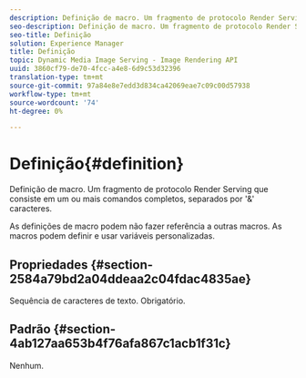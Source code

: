 ```yaml
---
description: Definição de macro. Um fragmento de protocolo Render Serving que consiste em um ou mais comandos completos, separados por '&' caracteres.
seo-description: Definição de macro. Um fragmento de protocolo Render Serving que consiste em um ou mais comandos completos, separados por '&' caracteres.
seo-title: Definição
solution: Experience Manager
title: Definição
topic: Dynamic Media Image Serving - Image Rendering API
uuid: 3860cf79-de70-4fcc-a4e8-6d9c53d32396
translation-type: tm+mt
source-git-commit: 97a84e8e7edd3d834ca42069eae7c09c00d57938
workflow-type: tm+mt
source-wordcount: '74'
ht-degree: 0%

---
```



# Definição{#definition}

Definição de macro. Um fragmento de protocolo Render Serving que consiste em um ou mais comandos completos, separados por &#39;&amp;&#39; caracteres.

As definições de macro podem não fazer referência a outras macros. As macros podem definir e usar variáveis personalizadas.

## Propriedades {#section-2584a79bd2a04ddeaa2c04fdac4835ae}

Sequência de caracteres de texto. Obrigatório.

## Padrão {#section-4ab127aa653b4f76afa867c1acb1f31c}

Nenhum.
